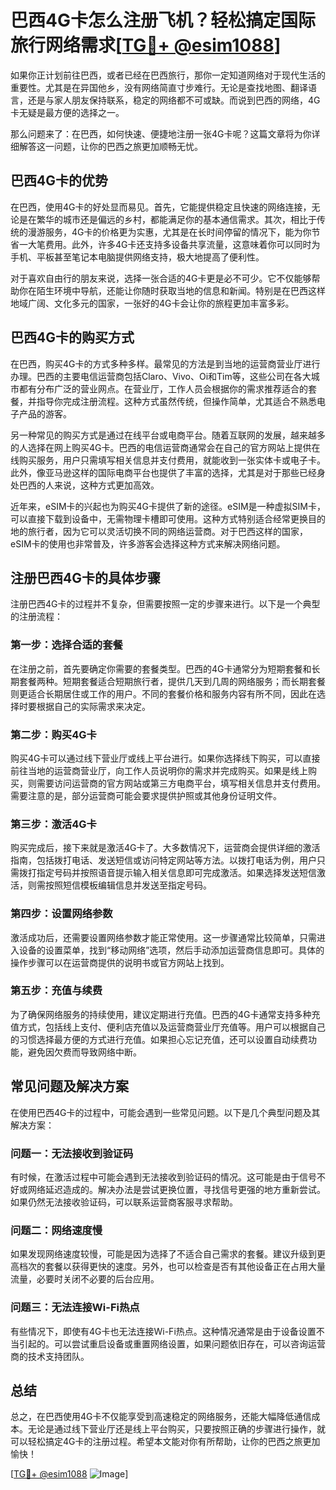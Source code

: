 # 巴西4G卡怎么注册飞机？轻松搞定国际旅行网络需求[[TG💪+ @esim1088](https://t.me/s/esim1088)]

如果你正计划前往巴西，或者已经在巴西旅行，那你一定知道网络对于现代生活的重要性。尤其是在异国他乡，没有网络简直寸步难行。无论是查找地图、翻译语言，还是与家人朋友保持联系，稳定的网络都不可或缺。而说到巴西的网络，4G卡无疑是最方便的选择之一。

那么问题来了：在巴西，如何快速、便捷地注册一张4G卡呢？这篇文章将为你详细解答这一问题，让你的巴西之旅更加顺畅无忧。

## 巴西4G卡的优势

在巴西，使用4G卡的好处显而易见。首先，它能提供稳定且快速的网络连接，无论是在繁华的城市还是偏远的乡村，都能满足你的基本通信需求。其次，相比于传统的漫游服务，4G卡的价格更为实惠，尤其是在长时间停留的情况下，能为你节省一大笔费用。此外，许多4G卡还支持多设备共享流量，这意味着你可以同时为手机、平板甚至笔记本电脑提供网络支持，极大地提高了便利性。

对于喜欢自由行的朋友来说，选择一张合适的4G卡更是必不可少。它不仅能够帮助你在陌生环境中导航，还能让你随时获取当地的信息和新闻。特别是在巴西这样地域广阔、文化多元的国家，一张好的4G卡会让你的旅程更加丰富多彩。

## 巴西4G卡的购买方式

在巴西，购买4G卡的方式多种多样。最常见的方法是到当地的运营商营业厅进行办理。巴西的主要电信运营商包括Claro、Vivo、Oi和Tim等，这些公司在各大城市都有分布广泛的营业网点。在营业厅，工作人员会根据你的需求推荐适合的套餐，并指导你完成注册流程。这种方式虽然传统，但操作简单，尤其适合不熟悉电子产品的游客。

另一种常见的购买方式是通过在线平台或电商平台。随着互联网的发展，越来越多的人选择在网上购买4G卡。巴西的电信运营商通常会在自己的官方网站上提供在线购买服务，用户只需填写相关信息并支付费用，就能收到一张实体卡或电子卡。此外，像亚马逊这样的国际电商平台也提供了丰富的选择，尤其是对于那些已经身处巴西的人来说，这种方式更加高效。

近年来，eSIM卡的兴起也为购买4G卡提供了新的途径。eSIM是一种虚拟SIM卡，可以直接下载到设备中，无需物理卡槽即可使用。这种方式特别适合经常更换目的地的旅行者，因为它可以灵活切换不同的网络运营商。对于巴西这样的国家，eSIM卡的使用也非常普及，许多游客会选择这种方式来解决网络问题。

## 注册巴西4G卡的具体步骤

注册巴西4G卡的过程并不复杂，但需要按照一定的步骤来进行。以下是一个典型的注册流程：

### 第一步：选择合适的套餐
在注册之前，首先要确定你需要的套餐类型。巴西的4G卡通常分为短期套餐和长期套餐两种。短期套餐适合短期旅行者，提供几天到几周的网络服务；而长期套餐则更适合长期居住或工作的用户。不同的套餐价格和服务内容有所不同，因此在选择时要根据自己的实际需求来决定。

### 第二步：购买4G卡
购买4G卡可以通过线下营业厅或线上平台进行。如果你选择线下购买，可以直接前往当地的运营商营业厅，向工作人员说明你的需求并完成购买。如果是线上购买，则需要访问运营商的官方网站或第三方电商平台，填写相关信息并支付费用。需要注意的是，部分运营商可能会要求提供护照或其他身份证明文件。

### 第三步：激活4G卡
购买完成后，接下来就是激活4G卡了。大多数情况下，运营商会提供详细的激活指南，包括拨打电话、发送短信或访问特定网站等方法。以拨打电话为例，用户只需拨打指定号码并按照语音提示输入相关信息即可完成激活。如果选择发送短信激活，则需按照短信模板编辑信息并发送至指定号码。

### 第四步：设置网络参数
激活成功后，还需要设置网络参数才能正常使用。这一步骤通常比较简单，只需进入设备的设置菜单，找到“移动网络”选项，然后手动添加运营商信息即可。具体的操作步骤可以在运营商提供的说明书或官方网站上找到。

### 第五步：充值与续费
为了确保网络服务的持续使用，建议定期进行充值。巴西的4G卡通常支持多种充值方式，包括线上支付、便利店充值以及运营商营业厅充值等。用户可以根据自己的习惯选择最方便的方式进行充值。如果担心忘记充值，还可以设置自动续费功能，避免因欠费而导致网络中断。

## 常见问题及解决方案

在使用巴西4G卡的过程中，可能会遇到一些常见问题。以下是几个典型问题及其解决方案：

### 问题一：无法接收到验证码
有时候，在激活过程中可能会遇到无法接收到验证码的情况。这可能是由于信号不好或网络延迟造成的。解决办法是尝试更换位置，寻找信号更强的地方重新尝试。如果仍然无法接收验证码，可以联系运营商客服寻求帮助。

### 问题二：网络速度慢
如果发现网络速度较慢，可能是因为选择了不适合自己需求的套餐。建议升级到更高档次的套餐以获得更快的速度。另外，也可以检查是否有其他设备正在占用大量流量，必要时关闭不必要的后台应用。

### 问题三：无法连接Wi-Fi热点
有些情况下，即使有4G卡也无法连接Wi-Fi热点。这种情况通常是由于设备设置不当引起的。可以尝试重启设备或重置网络设置，如果问题依旧存在，可以咨询运营商的技术支持团队。

## 总结

总之，在巴西使用4G卡不仅能享受到高速稳定的网络服务，还能大幅降低通信成本。无论是通过线下营业厅还是线上平台购买，只要按照正确的步骤进行操作，就可以轻松搞定4G卡的注册过程。希望本文能对你有所帮助，让你的巴西之旅更加愉快！

[[TG💪+ @esim1088](https://t.me/s/esim1088) ![Image](https://i.postimg.cc/4NQfJmqS/Snipaste-2025-05-13-00-14-12.png)]